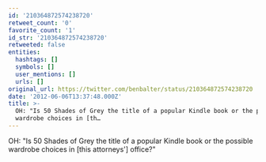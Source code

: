 ```yaml
---
id: '210364872574238720'
retweet_count: '0'
favorite_count: '1'
id_str: '210364872574238720'
retweeted: false
entities:
  hashtags: []
  symbols: []
  user_mentions: []
  urls: []
original_url: https://twitter.com/benbalter/status/210364872574238720
date: '2012-06-06T13:37:48.000Z'
title: >-
  OH: "Is 50 Shades of Grey the title of a popular Kindle book or the possible
  wardrobe choices in [th…
---
```


OH: "Is 50 Shades of Grey the title of a popular Kindle book or the possible wardrobe choices in [this attorneys'] office?"